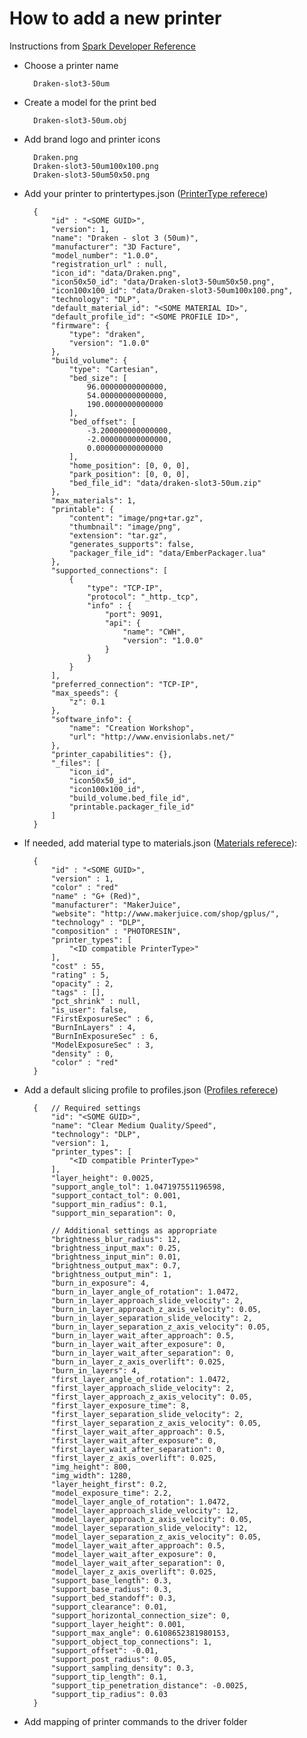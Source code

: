 # How to add a new printer
Instructions from [Spark Developer Reference](https://spark.autodesk.com/developers/reference/introduction/printer-manufacturers-2/integrate-your-printer-model)

- Choose a printer name

        Draken-slot3-50um

- Create a model for the print bed

        Draken-slot3-50um.obj

- Add brand logo and printer icons

        Draken.png
        Draken-slot3-50um100x100.png
        Draken-slot3-50um50x50.png

- Add your printer to printertypes.json ([PrinterType referece](https://jsapi.apiary.io/apis/sparkprint1/reference/print-definitions/printer-types.html))

        {
            "id" : "<SOME GUID>",
            "version": 1,
            "name": "Draken - slot 3 (50um)",
            "manufacturer": "3D Facture",
            "model_number": "1.0.0",
            "registration_url" : null,
            "icon_id": "data/Draken.png",
            "icon50x50_id": "data/Draken-slot3-50um50x50.png",
            "icon100x100_id": "data/Draken-slot3-50um100x100.png",
            "technology": "DLP",
            "default_material_id": "<SOME MATERIAL ID>",
            "default_profile_id": "<SOME PROFILE ID>",
            "firmware": {
                "type": "draken",
                "version": "1.0.0"
            },
            "build_volume": {
                "type": "Cartesian",
                "bed_size": [
                    96.00000000000000,
                    54.00000000000000,
                    190.0000000000000
                ],
                "bed_offset": [
                    -3.200000000000000,
                    -2.000000000000000,
                    0.000000000000000
                ],
                "home_position": [0, 0, 0],
                "park_position": [0, 0, 0],
                "bed_file_id": "data/draken-slot3-50um.zip"
            },
            "max_materials": 1,
            "printable": {
                "content": "image/png+tar.gz",
                "thumbnail": "image/png",
                "extension": "tar.gz",
                "generates_supports": false,
                "packager_file_id": "data/EmberPackager.lua"
            },
            "supported_connections": [
                {
                    "type": "TCP-IP",
                    "protocol": "_http._tcp",
                    "info" : {
                        "port": 9091,
                        "api": {
                            "name": "CWH",
                            "version": "1.0.0"
                        }
                    }
                }
            ],
            "preferred_connection": "TCP-IP",
            "max_speeds": {
                "z": 0.1
            },
            "software_info": {
                "name": "Creation Workshop",
                "url": "http://www.envisionlabs.net/"
            },
            "printer_capabilities": {},
            "_files": [
                "icon_id",
                "icon50x50_id",
                "icon100x100_id",
                "build_volume.bed_file_id",
                "printable.packager_file_id"
            ]
        }

- If needed, add material type to materials.json  ([Materials referece](https://jsapi.apiary.io/apis/sparkprint1/reference/print-definitions/materials.html)):

        {
            "id" : "<SOME GUID>",
            "version" : 1,
            "color" : "red"
            "name" : "G+ (Red)",
            "manufacturer": "MakerJuice",
            "website": "http://www.makerjuice.com/shop/gplus/",
            "technology" : "DLP",
            "composition" : "PHOTORESIN",
            "printer_types": [
                "<ID compatible PrinterType>"
            ],
            "cost" : 55,
            "rating" : 5,
            "opacity" : 2,
            "tags" : [],
            "pct_shrink" : null,
            "is_user": false,
            "FirstExposureSec" : 6,
            "BurnInLayers" : 4,
            "BurnInExposureSec" : 6,
            "ModelExposureSec" : 3,
            "density" : 0,
            "color" : "red"
        }

- Add a default slicing profile to profiles.json  ([Profiles referece](https://jsapi.apiary.io/apis/sparkprint1/reference/print-definitions/profiles.html))

        {   // Required settings
            "id": "<SOME GUID>",
            "name": "Clear Medium Quality/Speed",
            "technology": "DLP",
            "version": 1,
            "printer_types": [
                "<ID compatible PrinterType>"
            ],
            "layer_height": 0.0025,
            "support_angle_tol": 1.047197551196598,
            "support_contact_tol": 0.001,
            "support_min_radius": 0.1,
            "support_min_separation": 0,
            
            // Additional settings as appropriate
            "brightness_blur_radius": 12,
            "brightness_input_max": 0.25,
            "brightness_input_min": 0.01,
            "brightness_output_max": 0.7,
            "brightness_output_min": 1,
            "burn_in_exposure": 4,
            "burn_in_layer_angle_of_rotation": 1.0472,
            "burn_in_layer_approach_slide_velocity": 2,
            "burn_in_layer_approach_z_axis_velocity": 0.05,
            "burn_in_layer_separation_slide_velocity": 2,
            "burn_in_layer_separation_z_axis_velocity": 0.05,
            "burn_in_layer_wait_after_approach": 0.5,
            "burn_in_layer_wait_after_exposure": 0,
            "burn_in_layer_wait_after_separation": 0,
            "burn_in_layer_z_axis_overlift": 0.025,
            "burn_in_layers": 4,
            "first_layer_angle_of_rotation": 1.0472,
            "first_layer_approach_slide_velocity": 2,
            "first_layer_approach_z_axis_velocity": 0.05,
            "first_layer_exposure_time": 8,
            "first_layer_separation_slide_velocity": 2,
            "first_layer_separation_z_axis_velocity": 0.05,
            "first_layer_wait_after_approach": 0.5,
            "first_layer_wait_after_exposure": 0,
            "first_layer_wait_after_separation": 0,
            "first_layer_z_axis_overlift": 0.025,
            "img_height": 800,
            "img_width": 1280,
            "layer_height_first": 0.2,
            "model_exposure_time": 2.2,
            "model_layer_angle_of_rotation": 1.0472,
            "model_layer_approach_slide_velocity": 12,
            "model_layer_approach_z_axis_velocity": 0.05,
            "model_layer_separation_slide_velocity": 12,
            "model_layer_separation_z_axis_velocity": 0.05,
            "model_layer_wait_after_approach": 0.5,
            "model_layer_wait_after_exposure": 0,
            "model_layer_wait_after_separation": 0,
            "model_layer_z_axis_overlift": 0.025,
            "support_base_length": 0.3,
            "support_base_radius": 0.3,
            "support_bed_standoff": 0.3,
            "support_clearance": 0.01,
            "support_horizontal_connection_size": 0,
            "support_layer_height": 0.001,
            "support_max_angle": 0.6108652381980153,
            "support_object_top_connections": 1,
            "support_offset": -0.01,
            "support_post_radius": 0.05,
            "support_sampling_density": 0.3,
            "support_tip_length": 0.1,
            "support_tip_penetration_distance": -0.0025,
            "support_tip_radius": 0.03
        }

- Add mapping of printer commands to the driver folder
